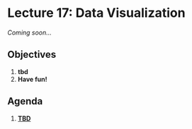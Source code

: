 <!---
{"next":"Lectures_class2/Lecture18.md","title":"Data Visualization - 10/21"}
-->

# Lecture 17: Data Visualization

*Coming soon...*

## Objectives

1. **tbd**
2. **Have fun!**

## Agenda

1. **[TBD]()**